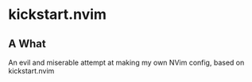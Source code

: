 # kickstart.nvim

## A What

An evil and miserable attempt at making my own NVim config, based on kickstart.nvim